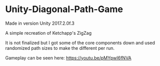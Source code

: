 # Unity-Diagonal-Path-Game

Made in version Unity 2017.2.0f.3

A simple recreation of Ketchapp's ZigZag

It is not finalized but I got some of the core components down and used randomized path sizes to make the different per run.

Gameplay can be seen here: https://youtu.be/pMYpwI6fNVA



